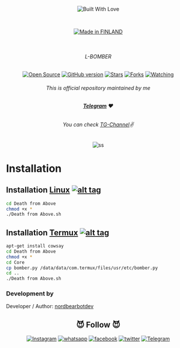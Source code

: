 <p align=center>
  <img title="Built With Love" src="https://forthebadge.com/images/badges/built-with-love.svg"></p>
  
  <br>
  
  <p align=center>
  <a href="https://t.me/nordbearbotdev"><img title="Made in FINLAND" src="https://img.shields.io/badge/MADE%20IN-FINLAND-SCRIPT?colorA=%23ff8100&colorB=%23017e40&colorC=%23ff0000&style=for-the-badge"></a>
  </p>

  <br>
  
  ###### <p align="center"> L-BOMBER <p align="center">
<p align=center>
  <a href="https://t.me/nordbearbotdev"><img title="Open Source" src="https://img.shields.io/badge/Open%20Source-%E2%99%A5-red" ></a>
  <a href="https://t.me/nordbearbotdev"><img title="GitHub version" src="https://d25lcipzij17d.cloudfront.net/badge.svg?id=gh&type=6&v=1.0&x2=0" ></a>
  <a href="https://t.me/nordbearbotdev"><img title="Stars" src="https://img.shields.io/github/stars/nordbearbotdev/Death from Above?style=social" ></a>
  <a href="https://github.com/nordbearbotdev/network/members"><img title="Forks" src="https://img.shields.io/github/forks/nordbearbotdev/Death from Above?color=red&style=flat-square"></a>
  <a href="https://github.com/nordbearbotdev"><img title="Watching" src="https://img.shields.io/github/watchers/nordbearbotdev/Death from Above?label=Watchers&color=blue&style=flat-square"></a>
 
###### <p align="center">*This is official repository maintained by me*
###### <p align="center"> *[**Telegram**](https://t.me/nordbearbotdev/) ❤️*
###### <p align="center"> *You can check [TG-Channel](https://t.me/deathfromabovebomber)✌*

  
  
  
 <p align="center">
  <img src="https://github.com/nordbearbotdev/Death from Above/blob/main/ss.png" alt="ss"/>
</p>
  
  
# Installation

## Installation [Linux](https://wikipedia.org/wiki/Linux) [![alt tag](http://icons.iconarchive.com/icons/dakirby309/simply-styled/32/OS-Linux-icon.png)](https://fr.wikipedia.org/wiki/Linux)

```bash
cd Death from Above
chmod +x *
./Death from Above.sh
```  
## Installation [Termux](https://wikipedia.org/wiki/Linux) [![alt tag](http://icons.iconarchive.com/icons/dakirby309/simply-styled/32/OS-Linux-icon.png)](https://fr.wikipedia.org/wiki/Linux)

```bash
apt-get install cowsay
cd Death from Above
chmod +x *
cd Core
cp bomber.py /data/data/com.termux/files/usr/etc/bomber.py
cd ..
./Death from Above.sh
```    
  
  ### Development by

Developer / Author: [nordbearbotdev](https://t.me/nordbearbotdev/)

### <h2 align="center">😈 Follow 😈 </h2>
<p align="center">
<a href="https://t.me/th3_nordbearbotdev/"><img title="Instagram" src="https://img.shields.io/badge/instagram-%23E4405F.svg?&style=for-the-badge&logo=instagram&logoColor=white"></a>
<a href="https://wa.me/916370174459"><img title="whatsapp" src="https://img.shields.io/badge/WHATSAPP-%2325D366.svg?&style=for-the-badge&logo=whatsapp&logoColor=white"></a>
<a href="https://www.facebook.com/profile.php?id=100008549411115"><img title="facebook" src="https://img.shields.io/badge/facebook-%231877F2.svg?&style=for-the-badge&logo=facebook&logoColor=white"></a>
<a href="https://www.twitter.com/Hritikkumbhar18/"><img title="twitter" src="https://img.shields.io/badge/twitter-%231DA1F2.svg?&style=for-the-badge&logo=twitter&logoColor=white"></a>
<a href="https://t.me/th3_nordbearbotdev"><img title="Telegram" src="https://img.shields.io/badge/Telegram-blue?style=for-the-badge&logo=Telegram"></a>
</p>
